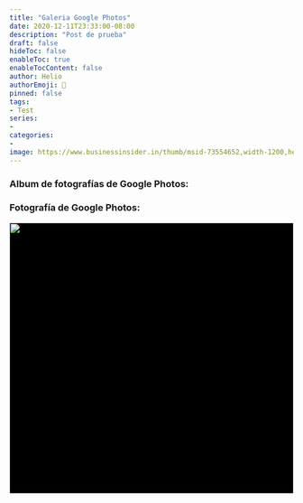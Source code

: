 ```yaml
---
title: "Galeria Google Photos"
date: 2020-12-11T23:33:00-08:00
description: "Post de prueba"
draft: false
hideToc: false
enableToc: true
enableTocContent: false
author: Helio
authorEmoji: 🐉
pinned: false
tags:
- Test
series:
-
categories:
- 
image: https://www.businessinsider.in/thumb/msid-73554652,width-1200,height-900/Google-Photos.jpg
---
```



### Album de fotografías de Google Photos:

<script src="https://cdn.jsdelivr.net/npm/publicalbum@latest/embed-ui.min.js" async></script>
<div class="pa-gallery-player-widget" style="width:100%; height:480px; display:none;"
  data-link="https://photos.app.goo.gl/82UwYc5t4M4wnvnD6"
  data-title="Castelldefels 01"
  data-description="8 new photos added to shared album">
  <object data="https://lh3.googleusercontent.com/X0XKuvQ0RhArAbnBg70BeyYGYZ92Ns-0rxXWuTlnA2KmBAV-4GG18ndKxAqMxcgFVcJCF0iujOtPCXz_ZBQ9NzY3IzTFL5PnmMTfHDF216L_2GBCGb6bCsgfhhlNkM7Rfzg4Ar6O=w1920-h1080"></object>
  <object data="https://lh3.googleusercontent.com/ctqQVFjpo1W5YXz_CZMTcABEBIx9BxBl_3QdSTaBJDKlLIX5QAIjeH3CfS-dbGjdbqutPEOzTJAOrHi1lbBSTFh_whuHfwFCb58DCxVnDmltJDu0NvvC4XAKGq2BBJaxnaulq6s5=w1920-h1080"></object>
  <object data="https://lh3.googleusercontent.com/eKqxYDzVjnuUoAGbPWOm-xsWYu83FrdmxsKhOrK_0aKQaXJhfik0_axYlAS_h5ehgq-MYYwBemKCPdMBlIdtgbXXLMzWYwfRjX6Zp13UPZxnWLPQjHWf3msJFdeLxsQ1sXQ8RARb=w1920-h1080"></object>
  <object data="https://lh3.googleusercontent.com/He4ZKJWPJ1YQ8N-gN36elZU2EeuQ04zlyuS467eH3OWj_OxMuMx0EQ9pBOuYuYaGe5taoXkbgieHve8EESabQ8tGl4YhI2rrzZD8jIJbxFz1Sv-oRlbCSpd6EVcEiGK-VrcX5VmA=w1920-h1080"></object>
  <object data="https://lh3.googleusercontent.com/CqE0yaOWn77uRpc6bR4q5G-6DxakPAliAk_7ToqoqyYi4G7o76pkmbLCS4-7qeXbTRA7pSyessoHDaIiBserWpStYcswwc2eX7nMANfIXDeZYGQzEqzazEigK9KH8kMX2LWhdgkV=w1920-h1080"></object>
  <object data="https://lh3.googleusercontent.com/FA8e-PstQcyVUNshvwANaowzAzulh45evJ2fzcPghomRFslH_WsW_mgRTOWee_Z8-YiBfWQPO4rSRxfkXWVAdoaqZax0ffRO32dzUIDr6xpT2JPwTi9fcBSNeveOInHBxA6BKigU=w1920-h1080"></object>
  <object data="https://lh3.googleusercontent.com/lUD2TQoBWYWM2mjN9j0zX1vKPK_a0eYYWRGjFCyDK0M2DpyFR13-gUyiTaP89YoCEW_xZ8pTAUjpfXp1pmMNLBaW3grk1TM0X1M5-PRyS3JwoPvBhGja6htzbKejgXpnRe4aV8Ks=w1920-h1080"></object>
  <object data="https://lh3.googleusercontent.com/TMlfZ6GDc6do9t1O66WVQvQQ0qvtyboF5H5OCaHEmVbedT8qrOg5JBvMX5NB5tHAoFidOjBgBQl86wXj4OYO0T3HRA9U13-uvIOpqhdg8dbDdEGxeDLAG3twHQ7L0yNr8n9IN-VQ=w1920-h1080"></object>
</div>

### Fotografía de Google Photos:

<div style="width:100%;height:480px;background-color:black;text-align:center;">
  <a href="https://lh3.googleusercontent.com/KdJx-FSM-F84dh0cGyHM7NA8D_yqKvwbAR31sSZDpJyiRdktKECiobIXoh5-btb0UdBz46xFUfzpCUfsEzaWjL_itIHeBgZrLAPCNUcesGp0Ril4bnAMv0bispbs4UtgyCgKgJEx=w1920-h1080" target="_blank">
    <img style="height:100%;border:0;" src="https://lh3.googleusercontent.com/KdJx-FSM-F84dh0cGyHM7NA8D_yqKvwbAR31sSZDpJyiRdktKECiobIXoh5-btb0UdBz46xFUfzpCUfsEzaWjL_itIHeBgZrLAPCNUcesGp0Ril4bnAMv0bispbs4UtgyCgKgJEx=h480" />
  </a>
</div>
